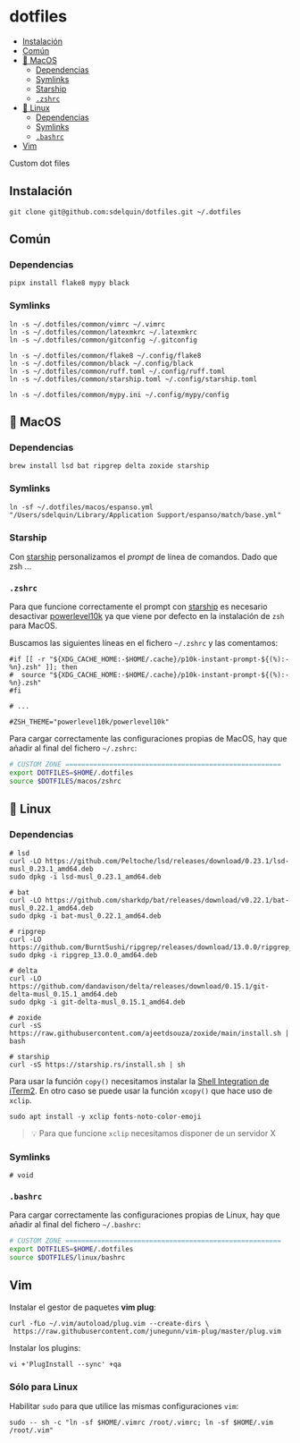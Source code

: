 # dotfiles <!-- omit from toc -->

- [Instalación](#instalación)
- [Común](#común)
- [🍎 MacOS](#-macos)
  - [Dependencias](#dependencias)
  - [Symlinks](#symlinks)
  - [Starship](#starship)
  - [`.zshrc`](#zshrc)
- [🐧 Linux](#-linux)
  - [Dependencias](#dependencias-1)
  - [Symlinks](#symlinks-1)
  - [`.bashrc`](#bashrc)
- [Vim](#vim)

Custom dot files

## Instalación

```console
git clone git@github.com:sdelquin/dotfiles.git ~/.dotfiles
```

## Común

### Dependencias <!-- omit from toc -->

```console
pipx install flake8 mypy black
```

### Symlinks <!-- omit from toc -->

```console
ln -s ~/.dotfiles/common/vimrc ~/.vimrc
ln -s ~/.dotfiles/common/latexmkrc ~/.latexmkrc
ln -s ~/.dotfiles/common/gitconfig ~/.gitconfig

ln -s ~/.dotfiles/common/flake8 ~/.config/flake8
ln -s ~/.dotfiles/common/black ~/.config/black
ln -s ~/.dotfiles/common/ruff.toml ~/.config/ruff.toml
ln -s ~/.dotfiles/common/starship.toml ~/.config/starship.toml

ln -s ~/.dotfiles/common/mypy.ini ~/.config/mypy/config
```

## 🍎 MacOS

### Dependencias

```console
brew install lsd bat ripgrep delta zoxide starship
```

### Symlinks

```console
ln -sf ~/.dotfiles/macos/espanso.yml "/Users/sdelquin/Library/Application Support/espanso/match/base.yml"
```

### Starship

Con [starship](<[https://](https://starship.rs/)>) personalizamos el _prompt_ de línea de comandos. Dado que zsh ...

### `.zshrc`

Para que funcione correctamente el prompt con [starship](https://starship.rs/) es necesario desactivar [powerlevel10k](https://github.com/romkatv/powerlevel10k) ya que viene por defecto en la instalación de `zsh` para MacOS.

Buscamos las siguientes líneas en el fichero `~/.zshrc` y las comentamos:

```console
#if [[ -r "${XDG_CACHE_HOME:-$HOME/.cache}/p10k-instant-prompt-${(%):-%n}.zsh" ]]; then
#  source "${XDG_CACHE_HOME:-$HOME/.cache}/p10k-instant-prompt-${(%):-%n}.zsh"
#fi

# ...

#ZSH_THEME="powerlevel10k/powerlevel10k"
```

Para cargar correctamente las configuraciones propias de MacOS, hay que añadir al final del fichero `~/.zshrc`:

```bash
# CUSTOM ZONE ======================================================
export DOTFILES=$HOME/.dotfiles
source $DOTFILES/macos/zshrc
```

## 🐧 Linux

### Dependencias

```console
# lsd
curl -LO https://github.com/Peltoche/lsd/releases/download/0.23.1/lsd-musl_0.23.1_amd64.deb
sudo dpkg -i lsd-musl_0.23.1_amd64.deb

# bat
curl -LO https://github.com/sharkdp/bat/releases/download/v0.22.1/bat-musl_0.22.1_amd64.deb
sudo dpkg -i bat-musl_0.22.1_amd64.deb

# ripgrep
curl -LO https://github.com/BurntSushi/ripgrep/releases/download/13.0.0/ripgrep_13.0.0_amd64.deb
sudo dpkg -i ripgrep_13.0.0_amd64.deb

# delta
curl -LO https://github.com/dandavison/delta/releases/download/0.15.1/git-delta-musl_0.15.1_amd64.deb
sudo dpkg -i git-delta-musl_0.15.1_amd64.deb

# zoxide
curl -sS https://raw.githubusercontent.com/ajeetdsouza/zoxide/main/install.sh | bash

# starship
curl -sS https://starship.rs/install.sh | sh
```

Para usar la función `copy()` necesitamos instalar la [Shell Integration de iTerm2](https://iterm2.com/documentation-utilities.html). En otro caso se puede usar la función `xcopy()` que hace uso de `xclip`.

```console
sudo apt install -y xclip fonts-noto-color-emoji
```

> 💡 Para que funcione `xclip` necesitamos disponer de un servidor X

### Symlinks

```console
# void
```

### `.bashrc`

Para cargar correctamente las configuraciones propias de Linux, hay que añadir al final del fichero `~/.bashrc`:

```bash
# CUSTOM ZONE ======================================================
export DOTFILES=$HOME/.dotfiles
source $DOTFILES/linux/bashrc
```

## Vim

Instalar el gestor de paquetes **vim plug**:

```console
curl -fLo ~/.vim/autoload/plug.vim --create-dirs \
 https://raw.githubusercontent.com/junegunn/vim-plug/master/plug.vim
```

Instalar los plugins:

```console
vi +'PlugInstall --sync' +qa
```

### Sólo para Linux <!-- omit from toc -->

Habilitar `sudo` para que utilice las mismas configuraciones `vim`:

```console
sudo -- sh -c "ln -sf $HOME/.vimrc /root/.vimrc; ln -sf $HOME/.vim /root/.vim"
```
